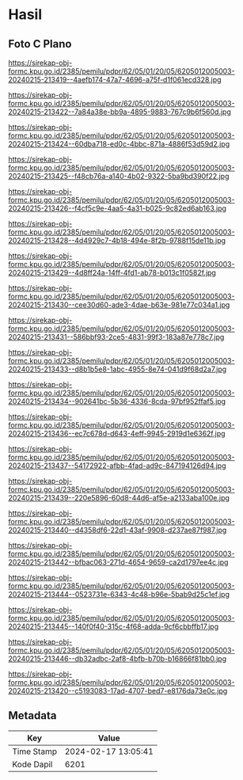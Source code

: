 # Hasil

## Foto C Plano

https://sirekap-obj-formc.kpu.go.id/2385/pemilu/pdpr/62/05/01/20/05/6205012005003-20240215-213419--4aefb174-47a7-4696-a75f-d1f061ecd328.jpg

https://sirekap-obj-formc.kpu.go.id/2385/pemilu/pdpr/62/05/01/20/05/6205012005003-20240215-213422--7a84a38e-bb9a-4895-9883-767c9b6f560d.jpg

https://sirekap-obj-formc.kpu.go.id/2385/pemilu/pdpr/62/05/01/20/05/6205012005003-20240215-213424--60dba718-ed0c-4bbc-871a-4886f53d59d2.jpg

https://sirekap-obj-formc.kpu.go.id/2385/pemilu/pdpr/62/05/01/20/05/6205012005003-20240215-213425--f48cb76a-a140-4b02-9322-5ba9bd390f22.jpg

https://sirekap-obj-formc.kpu.go.id/2385/pemilu/pdpr/62/05/01/20/05/6205012005003-20240215-213426--f4cf5c9e-4aa5-4a31-b025-9c82ed6ab163.jpg

https://sirekap-obj-formc.kpu.go.id/2385/pemilu/pdpr/62/05/01/20/05/6205012005003-20240215-213428--4d4929c7-4b18-494e-8f2b-9788f15de11b.jpg

https://sirekap-obj-formc.kpu.go.id/2385/pemilu/pdpr/62/05/01/20/05/6205012005003-20240215-213429--4d8ff24a-14ff-4fd1-ab78-b013c1f0582f.jpg

https://sirekap-obj-formc.kpu.go.id/2385/pemilu/pdpr/62/05/01/20/05/6205012005003-20240215-213430--cee30d60-ade3-4dae-b63e-981e77c034a1.jpg

https://sirekap-obj-formc.kpu.go.id/2385/pemilu/pdpr/62/05/01/20/05/6205012005003-20240215-213431--586bbf93-2ce5-4831-99f3-183a87e778c7.jpg

https://sirekap-obj-formc.kpu.go.id/2385/pemilu/pdpr/62/05/01/20/05/6205012005003-20240215-213433--d8b1b5e8-1abc-4955-8e74-041d9f68d2a7.jpg

https://sirekap-obj-formc.kpu.go.id/2385/pemilu/pdpr/62/05/01/20/05/6205012005003-20240215-213434--902641bc-5b36-4336-8cda-97bf952ffaf5.jpg

https://sirekap-obj-formc.kpu.go.id/2385/pemilu/pdpr/62/05/01/20/05/6205012005003-20240215-213436--ec7c678d-d643-4eff-9945-2919d1e6362f.jpg

https://sirekap-obj-formc.kpu.go.id/2385/pemilu/pdpr/62/05/01/20/05/6205012005003-20240215-213437--54172922-afbb-4fad-ad9c-847194126d94.jpg

https://sirekap-obj-formc.kpu.go.id/2385/pemilu/pdpr/62/05/01/20/05/6205012005003-20240215-213439--220e5896-60d8-44d6-af5e-a2133aba100e.jpg

https://sirekap-obj-formc.kpu.go.id/2385/pemilu/pdpr/62/05/01/20/05/6205012005003-20240215-213440--d4358df6-22d1-43af-9908-d237ae87f987.jpg

https://sirekap-obj-formc.kpu.go.id/2385/pemilu/pdpr/62/05/01/20/05/6205012005003-20240215-213442--bfbac063-271d-4654-9659-ca2d1797ee4c.jpg

https://sirekap-obj-formc.kpu.go.id/2385/pemilu/pdpr/62/05/01/20/05/6205012005003-20240215-213444--0523731e-6343-4c48-b96e-5bab9d25c1ef.jpg

https://sirekap-obj-formc.kpu.go.id/2385/pemilu/pdpr/62/05/01/20/05/6205012005003-20240215-213445--140f0f40-315c-4f68-adda-9cf6cbbffb17.jpg

https://sirekap-obj-formc.kpu.go.id/2385/pemilu/pdpr/62/05/01/20/05/6205012005003-20240215-213446--db32adbc-2af8-4bfb-b70b-b16866f81bb0.jpg

https://sirekap-obj-formc.kpu.go.id/2385/pemilu/pdpr/62/05/01/20/05/6205012005003-20240215-213420--c5193083-17ad-4707-bed7-e8176da73e0c.jpg


## Metadata

| Key        | Value               |
| ---------- | ------------------- |
| Time Stamp | 2024-02-17 13:05:41 |
| Kode Dapil | 6201                |



